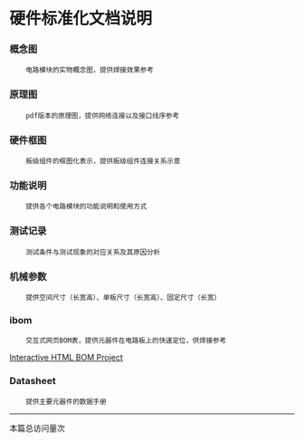 # 硬件标准化文档说明

### 概念图

		电路模块的实物概念图，提供焊接效果参考

### 原理图

		pdf版本的原理图，提供网络连接以及接口线序参考

### 硬件框图

		板级组件的框图化表示，提供板级组件连接关系示意

### 功能说明

		提供各个电路模块的功能说明和使用方式

### 测试记录

		测试条件与测试现象的对应关系及其原因分析

### 机械参数

		提供空间尺寸（长宽高）、单板尺寸（长宽高）、固定尺寸（长宽）

### ibom

		交互式网页BOM表，提供元器件在电路板上的快速定位，供焊接参考

[Interactive HTML BOM Project](https://github.com/openscopeproject/InteractiveHtmlBom)

### Datasheet

		提供主要元器件的数据手册

---

<script async src="//busuanzi.ibruce.info/busuanzi/2.3/busuanzi.pure.mini.js"></script>
<span id="busuanzi_container_page_pv">本篇总访问量<span id="busuanzi_value_page_pv"></span>次</span>
